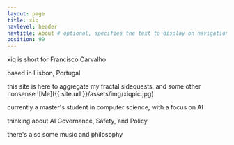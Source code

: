 ```yaml
---
layout: page
title: xiq
navlevel: header
navtitle: About # optional, specifies the text to display on navigation item
position: 99
---
```

xiq is short for Francisco Carvalho

based in Lisbon, Portugal

this site is here to aggregate my fractal sidequests, and some other nonsense
![Me]({{ site.url }}/assets/img/xiqpic.jpg)

currently a master's student in computer science, with a focus on AI

thinking about AI Governance, Safety, and Policy

there's also some music and philosophy